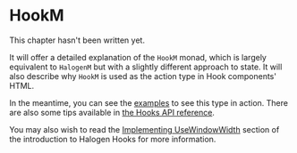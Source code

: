 # HookM

This chapter hasn't been written yet.

It will offer a detailed explanation of the `HookM` monad, which is largely equivalent to `HalogenM` but with a slightly different approach to state. It will also describe why `HookM` is used as the action type in Hook components' HTML.

In the meantime, you can see the [examples](../examples/Example/Hooks) to see this type in action. There are also some tips available in [the Hooks API reference](./07-Hooks-API.md).

You may also wish to read the [Implementing UseWindowWidth](https://thomashoneyman.com/articles/introducing-halogen-hooks/#implementing-usewindowwidth) section of the introduction to Halogen Hooks for more information.